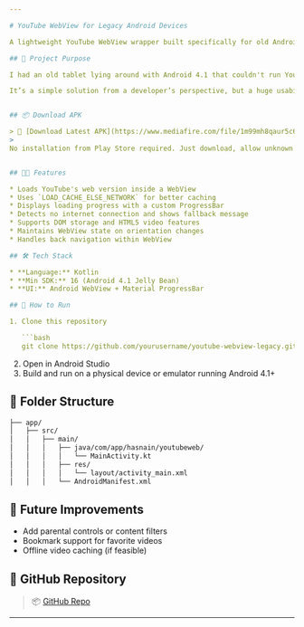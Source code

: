 ```yaml
---

# YouTube WebView for Legacy Android Devices

A lightweight YouTube WebView wrapper built specifically for old Android tablets where the official YouTube app no longer runs and Google Play Services are unsupported. Ideal for Android 4.1 (Jelly Bean) and above.

## 🎯 Project Purpose

I had an old tablet lying around with Android 4.1 that couldn't run YouTube or most modern apps due to outdated Play Services. Rather than let it go to waste, I built this minimal WebView-based YouTube browser to let kids watch videos safely and easily.

It’s a simple solution from a developer’s perspective, but a huge usability upgrade for the kids at home—and a good way to reuse aging hardware.


## 📦 Download APK

> 📲 [Download Latest APK](https://www.mediafire.com/file/1m99mh8qaur5c6n/Youtube_Web.apk/file)
> 
No installation from Play Store required. Just download, allow unknown sources, and install directly on any compatible device (Android 4.1+).


## 🧑‍💻 Features

* Loads YouTube's web version inside a WebView
* Uses `LOAD_CACHE_ELSE_NETWORK` for better caching
* Displays loading progress with a custom ProgressBar
* Detects no internet connection and shows fallback message
* Supports DOM storage and HTML5 video features
* Maintains WebView state on orientation changes
* Handles back navigation within WebView

## 🛠️ Tech Stack

* **Language:** Kotlin
* **Min SDK:** 16 (Android 4.1 Jelly Bean)
* **UI:** Android WebView + Material ProgressBar

## 📲 How to Run

1. Clone this repository

   ```bash
   git clone https://github.com/yourusername/youtube-webview-legacy.git
   ```
2. Open in Android Studio
3. Build and run on a physical device or emulator running Android 4.1+

## 📁 Folder Structure

```bash
├── app/
│   ├── src/
│   │   ├── main/
│   │   │   ├── java/com/app/hasnain/youtubeweb/
│   │   │   │   └── MainActivity.kt
│   │   │   ├── res/
│   │   │   │   └── layout/activity_main.xml
│   │   │   └── AndroidManifest.xml
```

## 📡 Future Improvements

* Add parental controls or content filters
* Bookmark support for favorite videos
* Offline video caching (if feasible)

## 🔗 GitHub Repository

> 📦 [GitHub Repo](https://github.com/Hasnain17/Youtube-Web.git)

---
```



